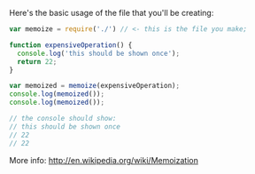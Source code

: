 Here's the basic usage of the file that you'll be creating:

```js
var memoize = require('./') // <- this is the file you make;

function expensiveOperation() {
  console.log('this should be shown once');
  return 22;
}

var memoized = memoize(expensiveOperation);
console.log(memoized());
console.log(memoized());

// the console should show:
// this should be shown once
// 22
// 22

```

More info: http://en.wikipedia.org/wiki/Memoization
